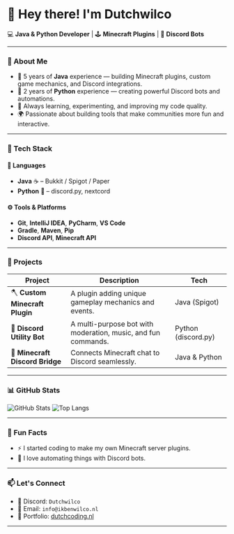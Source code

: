 # 👋 Hey there! I'm Dutchwilco  

💻 **Java & Python Developer** | 🕹️ **Minecraft Plugins** | 🤖 **Discord Bots**

---

### 🧠 About Me
- 💪 5 years of **Java** experience — building Minecraft plugins, custom game mechanics, and Discord integrations.  
- 🐍 2 years of **Python** experience — creating powerful Discord bots and automations.  
- 🔧 Always learning, experimenting, and improving my code quality.  
- 🌍 Passionate about building tools that make communities more fun and interactive.

---

### 🧩 Tech Stack
#### 💬 Languages
- **Java** ☕ – Bukkit / Spigot / Paper  
- **Python** 🐍 – discord.py, nextcord  

#### ⚙️ Tools & Platforms
- **Git**, **IntelliJ IDEA**, **PyCharm**, **VS Code**  
- **Gradle**, **Maven**, **Pip**  
- **Discord API**, **Minecraft API**  

---

### 🚀 Projects
| Project | Description | Tech |
|----------|--------------|------|
| 🪓 **Custom Minecraft Plugin** | A plugin adding unique gameplay mechanics and events. | Java (Spigot) |
| 🤖 **Discord Utility Bot** | A multi-purpose bot with moderation, music, and fun commands. | Python (discord.py) |
| 🧱 **Minecraft Discord Bridge** | Connects Minecraft chat to Discord seamlessly. | Java & Python |

---

### 📊 GitHub Stats
![GitHub Stats](https://github-readme-stats.vercel.app/api?username=Dutchwilco&show_icons=true&theme=tokyonight)
![Top Langs](https://github-readme-stats.vercel.app/api/top-langs/?username=Dutchwilco&layout=compact&theme=tokyonight)

---

### 🌟 Fun Facts
- ⚡ I started coding to make my own Minecraft server plugins.  
- 🧠 I love automating things with Discord bots.  

---

### 📫 Let's Connect
- 💬 Discord: `Dutchwilco`  
- 📧 Email: `info@ikbenwilco.nl`  
- 🧭 Portfolio: [dutchcoding.nl](https://dutchcoding.nl)

---
